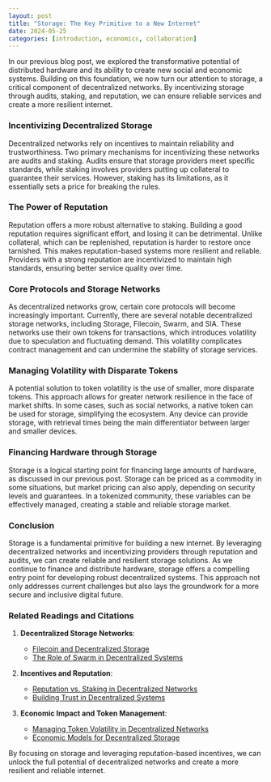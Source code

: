 ```yaml
---
layout: post
title: "Storage: The Key Primitive to a New Internet"
date: 2024-05-25
categories: [introduction, economics, collaboration]
---
```


In our previous blog post, we explored the transformative potential of distributed hardware and its ability to create new social and economic systems. Building on this foundation, we now turn our attention to storage, a critical component of decentralized networks. By incentivizing storage through audits, staking, and reputation, we can ensure reliable services and create a more resilient internet.

### Incentivizing Decentralized Storage

Decentralized networks rely on incentives to maintain reliability and trustworthiness. Two primary mechanisms for incentivizing these networks are audits and staking. Audits ensure that storage providers meet specific standards, while staking involves providers putting up collateral to guarantee their services. However, staking has its limitations, as it essentially sets a price for breaking the rules.

### The Power of Reputation

Reputation offers a more robust alternative to staking. Building a good reputation requires significant effort, and losing it can be detrimental. Unlike collateral, which can be replenished, reputation is harder to restore once tarnished. This makes reputation-based systems more resilient and reliable. Providers with a strong reputation are incentivized to maintain high standards, ensuring better service quality over time.

### Core Protocols and Storage Networks

As decentralized networks grow, certain core protocols will become increasingly important. Currently, there are several notable decentralized storage networks, including Storage, Filecoin, Swarm, and SIA. These networks use their own tokens for transactions, which introduces volatility due to speculation and fluctuating demand. This volatility complicates contract management and can undermine the stability of storage services.

### Managing Volatility with Disparate Tokens

A potential solution to token volatility is the use of smaller, more disparate tokens. This approach allows for greater network resilience in the face of market shifts. In some cases, such as social networks, a native token can be used for storage, simplifying the ecosystem. Any device can provide storage, with retrieval times being the main differentiator between larger and smaller devices.

### Financing Hardware through Storage

Storage is a logical starting point for financing large amounts of hardware, as discussed in our previous post. Storage can be priced as a commodity in some situations, but market pricing can also apply, depending on security levels and guarantees. In a tokenized community, these variables can be effectively managed, creating a stable and reliable storage market.

### Conclusion

Storage is a fundamental primitive for building a new internet. By leveraging decentralized networks and incentivizing providers through reputation and audits, we can create reliable and resilient storage solutions. As we continue to finance and distribute hardware, storage offers a compelling entry point for developing robust decentralized systems. This approach not only addresses current challenges but also lays the groundwork for a more secure and inclusive digital future.

### Related Readings and Citations

1. **Decentralized Storage Networks**:
   - [Filecoin and Decentralized Storage](https://example.com/filecoin-decentralized-storage)
   - [The Role of Swarm in Decentralized Systems](https://example.com/swarm-decentralized-systems)

2. **Incentives and Reputation**:
   - [Reputation vs. Staking in Decentralized Networks](https://example.com/reputation-vs-staking)
   - [Building Trust in Decentralized Systems](https://example.com/building-trust-decentralized)

3. **Economic Impact and Token Management**:
   - [Managing Token Volatility in Decentralized Networks](https://example.com/token-volatility-management)
   - [Economic Models for Decentralized Storage](https://example.com/economic-models-storage)

By focusing on storage and leveraging reputation-based incentives, we can unlock the full potential of decentralized networks and create a more resilient and reliable internet.